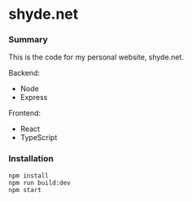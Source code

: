 # shyde.net

### Summary
This is the code for my personal website, shyde.net.

Backend:
* Node
* Express

Frontend:
* React
* TypeScript

### Installation
```
npm install
npm run build:dev
npm start
```
